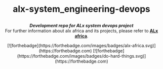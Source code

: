 <h1 align="center">
	
alx-system_engineering-devops

</h1>

<p align="center">
	<b><i>Development repo for ALx system devops project</i></b><br>
	For further information about alx africa and its projects, please refer to <a href="https://www.alxafrica.com/"><b>ALx africa</b></a>.
</p>

<p align="center">
[![forthebadge](https://forthebadge.com/images/badges/alx-africa.svg)](https://forthebadge.com)
[![forthebadge](https://forthebadge.com/images/badges/do-hard-things.svg)](https://forthebadge.com)
</p>

